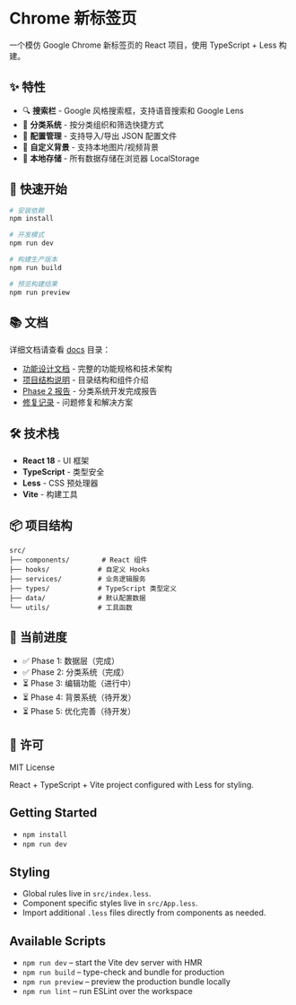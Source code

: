 # Chrome 新标签页

一个模仿 Google Chrome 新标签页的 React 项目，使用 TypeScript + Less 构建。

## ✨ 特性

- 🔍 **搜索栏** - Google 风格搜索框，支持语音搜索和 Google Lens
- 🎯 **分类系统** - 按分类组织和筛选快捷方式
- 📝 **配置管理** - 支持导入/导出 JSON 配置文件
- 🎨 **自定义背景** - 支持本地图片/视频背景
- 💾 **本地存储** - 所有数据存储在浏览器 LocalStorage

## 🚀 快速开始

```bash
# 安装依赖
npm install

# 开发模式
npm run dev

# 构建生产版本
npm run build

# 预览构建结果
npm run preview
```

## 📚 文档

详细文档请查看 [docs](./docs) 目录：

- [功能设计文档](./docs/DESIGN.md) - 完整的功能规格和技术架构
- [项目结构说明](./docs/PROJECT_STRUCTURE.md) - 目录结构和组件介绍
- [Phase 2 报告](./docs/PHASE2_REPORT.md) - 分类系统开发完成报告
- [修复记录](./docs/) - 问题修复和解决方案

## 🛠️ 技术栈

- **React 18** - UI 框架
- **TypeScript** - 类型安全
- **Less** - CSS 预处理器
- **Vite** - 构建工具

## 📦 项目结构

```
src/
├── components/        # React 组件
├── hooks/            # 自定义 Hooks
├── services/         # 业务逻辑服务
├── types/            # TypeScript 类型定义
├── data/             # 默认配置数据
└── utils/            # 工具函数
```

## 🎯 当前进度

- ✅ Phase 1: 数据层（完成）
- ✅ Phase 2: 分类系统（完成）
- ⏳ Phase 3: 编辑功能（进行中）
- ⏳ Phase 4: 背景系统（待开发）
- ⏳ Phase 5: 优化完善（待开发）

## 📄 许可

MIT License

React + TypeScript + Vite project configured with Less for styling.

## Getting Started

- `npm install`
- `npm run dev`

## Styling

- Global rules live in `src/index.less`.
- Component specific styles live in `src/App.less`.
- Import additional `.less` files directly from components as needed.

## Available Scripts

- `npm run dev` – start the Vite dev server with HMR
- `npm run build` – type-check and bundle for production
- `npm run preview` – preview the production bundle locally
- `npm run lint` – run ESLint over the workspace
